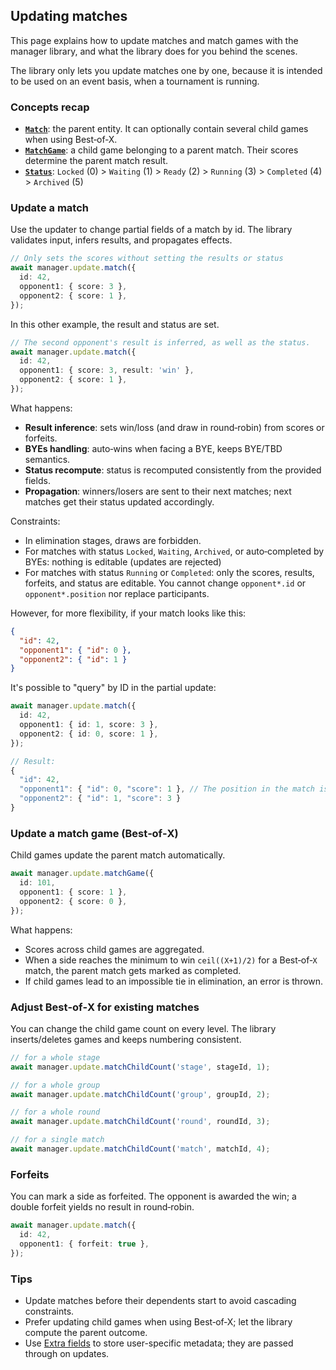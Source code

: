 ## Updating matches

This page explains how to update matches and match games with the manager library, and what the library does for you behind the scenes.

The library only lets you update matches one by one, because it is intended to be used on an event basis, when a tournament is running.

### Concepts recap

- **[`Match`](/brackets-docs/reference/model/interfaces/Match.html)**: the parent entity. It can optionally contain several child games when using Best‑of‑X.
- **[`MatchGame`](/brackets-docs/reference/model/interfaces/MatchGame.html)**: a child game belonging to a parent match. Their scores determine the parent match result.
- **[`Status`](/brackets-docs/reference/model/enums/Status.html)**: `Locked` (0) > `Waiting` (1) > `Ready` (2) > `Running` (3) > `Completed` (4) > `Archived` (5)

### Update a match

Use the updater to change partial fields of a match by id. The library validates input, infers results, and propagates effects.

```ts
// Only sets the scores without setting the results or status
await manager.update.match({
  id: 42,
  opponent1: { score: 3 },
  opponent2: { score: 1 },
});
```

In this other example, the result and status are set.

```ts
// The second opponent's result is inferred, as well as the status.
await manager.update.match({
  id: 42,
  opponent1: { score: 3, result: 'win' },
  opponent2: { score: 1 },
});
```

What happens:

- **Result inference**: sets win/loss (and draw in round‑robin) from scores or forfeits.
- **BYEs handling**: auto‑wins when facing a BYE, keeps BYE/TBD semantics.
- **Status recompute**: status is recomputed consistently from the provided fields.
- **Propagation**: winners/losers are sent to their next matches; next matches get their status updated accordingly.

Constraints:

- In elimination stages, draws are forbidden.
- For matches with status `Locked`, `Waiting`, `Archived`, or auto‑completed by BYEs: nothing is editable (updates are rejected)
- For matches with status `Running` or `Completed`: only the scores, results, forfeits, and status are editable. You cannot change `opponent*.id` or `opponent*.position` nor replace participants.

However, for more flexibility, if your match looks like this:

```json
{
  "id": 42,
  "opponent1": { "id": 0 },
  "opponent2": { "id": 1 }
}
```

It's possible to "query" by ID in the partial update:

```ts hl_lines="3 4 10 11"
await manager.update.match({
  id: 42,
  opponent1: { id: 1, score: 3 },
  opponent2: { id: 0, score: 1 },
});

// Result:
{
  "id": 42,
  "opponent1": { "id": 0, "score": 1 }, // The position in the match is **unchanged**
  "opponent2": { "id": 1, "score": 3 }
}
```

### Update a match game (Best‑of‑X)

Child games update the parent match automatically.

```ts
await manager.update.matchGame({
  id: 101,
  opponent1: { score: 1 },
  opponent2: { score: 0 },
});
```

What happens:

- Scores across child games are aggregated.
- When a side reaches the minimum to win `ceil((X+1)/2)` for a Best‑of‑`X` match, the parent match gets marked as completed.
- If child games lead to an impossible tie in elimination, an error is thrown.

### Adjust Best‑of‑X for existing matches

You can change the child game count on every level. The library inserts/deletes games and keeps numbering consistent.

```ts
// for a whole stage
await manager.update.matchChildCount('stage', stageId, 1);

// for a whole group
await manager.update.matchChildCount('group', groupId, 2);

// for a whole round
await manager.update.matchChildCount('round', roundId, 3);

// for a single match
await manager.update.matchChildCount('match', matchId, 4);
```

### Forfeits

You can mark a side as forfeited. The opponent is awarded the win; a double forfeit yields no result in round‑robin.

```ts
await manager.update.match({
  id: 42,
  opponent1: { forfeit: true },
});
```

### Tips

- Update matches before their dependents start to avoid cascading constraints.
- Prefer updating child games when using Best‑of‑X; let the library compute the parent outcome.
- Use [Extra fields](extra-fields.md) to store user-specific metadata; they are passed through on updates.